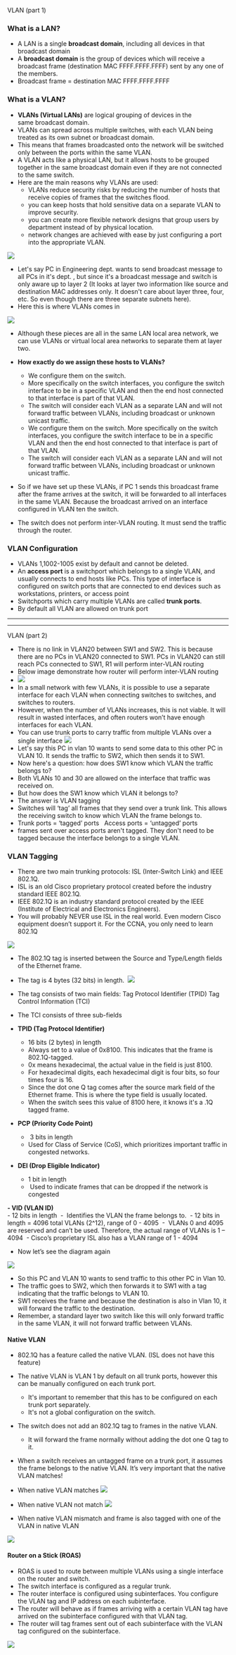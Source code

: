 
VLAN (part 1)

### **What is a LAN?**
- A LAN is a single **broadcast domain**, including all devices in that broadcast domain
- A **broadcast domain** is the group of devices which will receive a broadcast frame (destination MAC FFFF.FFFF.FFFF) sent by any one of the members.
- Broadcast frame = destination MAC FFFF.FFFF.FFFF

### **What is a VLAN?**
- **VLANs (Virtual LANs)** are logical grouping of devices in the same broadcast domain.
- VLANs can spread across multiple switches, with each VLAN being treated as its own subnet or broadcast domain. 
- This means that frames broadcasted onto the network will be switched only between the ports within the same VLAN.
- A VLAN acts like a physical LAN, but it allows hosts to be grouped together in the same broadcast domain even if they are not connected to the same switch.
- Here are the main reasons why VLANs are used:
	- VLANs reduce security risks by reducing the number of hosts that receive copies of frames that the switches flood.
	- you can keep hosts that hold sensitive data on a separate VLAN to improve security.
	- you can create more flexible network designs that group users by department instead of by physical location.
	- network changes are achieved with ease by just configuring a port into the appropriate VLAN.


![](without%20vlan.png)

- Let's say PC in Engineering dept. wants to send broadcast message to all PCs in it's dept. , but since it's a  broadcast message and switch is only aware up to layer 2 (It looks at layer two information like source and destination MAC addresses only.  It doesn't care about layer three, four, etc. So even though there are three separate subnets here).
- Here this is where VLANs comes in

![](vlan.png)

- Although these pieces are all in the same LAN local area network, we can use VLANs or virtual local area networks to separate them at layer two.
- **How exactly do we assign these hosts to VLANs?**
	- We configure them on the switch.
	- More specifically on the switch interfaces, you configure the switch interface to be in a specific VLAN and then the end host connected to that interface is part of that VLAN.
	- The switch will consider each VLAN as a separate LAN and will not forward traffic between VLANs, including broadcast or unknown unicast traffic.
	- We configure them on the switch. More specifically on the switch interfaces, you configure the switch interface to be in a specific VLAN and then the end host connected to that interface is part of that VLAN. 
	- The switch will consider each VLAN as a separate LAN and will not forward traffic between VLANs, including broadcast or unknown unicast traffic.

- So if we have set up these VLANs, if PC 1 sends this broadcast frame after the frame arrives at the switch, it will be forwarded to all interfaces in the same VLAN. Because the broadcast arrived on an interface configured in VLAN ten the switch.

- The switch does not perform inter-VLAN routing. It must send the traffic through the router. 


### **VLAN Configuration**
- VLANs 1,1002-1005 exist by default and cannot be deleted.
- An **access port** is a switchport which belongs to a single VLAN, and usually connects to end hosts like PCs. This type of interface is configured on switch ports that are connected to end devices such as workstations, printers, or access point
- Switchports which carry multiple VLANs are called **trunk ports**.
- By default all VLAN are allowed on trunk port

---
---

VLAN (part 2)

- There is no link in VLAN20 between SW1 and SW2. This is because there are no PCs in VLAN20 connected to SW1. PCs in VLAN20 can still reach PCs connected to SW1, R1 will perform inter-VLAN routing
- Below image demonstrate how router will perform inter-VLAN routing
- ![](router%20performing%20inter-VLAN.png)  
- In a small network with few VLANs, it is possible to use a separate interface for each VLAN when connecting switches to switches, and switches to routers. 
- However, when the number of VLANs increases, this is not viable. It will result in wasted interfaces, and often routers won’t have enough interfaces for each VLAN.
- You can use trunk ports to carry traffic from multiple VLANs over a single interface
![](trunk%20port.png)
- Let's say this PC in vlan 10 wants to send some data to this other PC in VLAN 10. It sends the traffic to SW2, which then sends it to SW1.  
- Now here's a question: how does SW1 know which VLAN the traffic belongs to?
- Both VLANs 10 and 30 are allowed on the interface that traffic was received on.
- But how does the SW1 know which VLAN it belongs to?
- The answer is VLAN tagging
- Switches will ‘tag’ all frames that they send over a trunk link. This allows the receiving switch to know which VLAN the frame belongs to.
- Trunk ports = ‘tagged’ ports 
  Access ports = ‘untagged’ ports 
- frames sent over access ports aren't tagged. They don't need to be tagged because the interface belongs to a single VLAN.


### VLAN Tagging

- There are two main trunking protocols: ISL (Inter-Switch Link) and IEEE 802.1Q. 
- ISL is an old Cisco proprietary protocol created before the industry standard IEEE 802.1Q. 
- IEEE 802.1Q is an industry standard protocol created by the IEEE (Institute of Electrical and Electronics Engineers). 
- You will probably NEVER use ISL in the real world. Even modern Cisco equipment doesn’t support it. For the CCNA, you only need to learn 802.1Q

![](packet.png)
  

- The 802.1Q tag is inserted between the Source and Type/Length fields of the Ethernet frame. 
- The tag is 4 bytes (32 bits) in length. 
![](802.1%20Q%20tag%20format.png)
- The tag consists of two main fields: Tag Protocol Identifier (TPID) Tag Control Information (TCI) 
- The TCI consists of three sub-fields

- **TPID (Tag Protocol Identifier)**
	- 16 bits (2 bytes) in length 
	- Always set to a value of 0x8100. This indicates that the frame is 802.1Q-tagged.
	- 0x means hexadecimal, the actual value in the field is just 8100.
	- For hexadecimal digits, each hexadecimal digit is four bits, so four times four is 16.
	- Since the dot one Q tag comes after the source mark field of the Ethernet frame. This is where the type field is usually located.
	- When the switch sees this value of 8100 here, it knows it's a .1Q tagged frame.

- **PCP (Priority Code Point)** 
	-  3 bits in length 
	- Used for Class of Service (CoS), which prioritizes important traffic in congested networks. 

  
- **DEI (Drop Eligible Indicator)**  
	- 1 bit in length 
	-  Used to indicate frames that can be dropped if the network is congested

  
**- VID (VLAN ID)**  
	- 12 bits in length 
	-  Identifies the VLAN the frame belongs to. 
	- 12 bits in length = 4096 total VLANs (2^12), range of 0 - 4095 
	-  VLANs 0 and 4095 are reserved and can’t be used. Therefore, the actual range of VLANs is 1 – 4094 
	- Cisco’s proprietary ISL also has a VLAN range of 1 - 4094

- Now let’s see the diagram again

![](trunk%20port_2.png)
- So this PC and VLAN 10 wants to send traffic to this other PC in Vlan 10.
- The traffic goes to SW2, which then forwards it to SW1 with a tag indicating that the traffic belongs to VLAN 10. 
- SW1 receives the frame and because the destination is also in Vlan 10, it will forward the traffic to the destination.
- Remember, a standard layer two switch like this will only forward traffic in the same VLAN, it will not forward traffic between VLANs.

#### Native VLAN  
- 802.1Q has a feature called the native VLAN. (ISL does not have this feature)
- The native VLAN is VLAN 1 by default on all trunk ports, however this can be manually configured on each trunk port. 
	- It's important to remember that this has to be configured on each trunk port separately.
	- It's not a global configuration on the switch.
- The switch does not add an 802.1Q tag to frames in the native VLAN. 
	- It will forward the frame normally without adding the dot one Q tag to it.
- When a switch receives an untagged frame on a trunk port, it assumes the frame belongs to the native VLAN. It’s very important that the native VLAN matches! 

- When native VLAN matches
![](when%20native%20VLAN%20matches.png)
- When native VLAN not match
![](when%20native%20VLAN%20not%20match.png)

- When native VLAN mismatch and frame is also tagged with one of the VLAN in native VLAN

![](When%20native%20VLAN%20mismatch%20and%20frame%20is%20also%20tagged%20with%20one%20of%20the%20VLAN%20in%20native%20VLAN.png)

#### Router on a Stick (ROAS)
- ROAS is used to route between multiple VLANs using a single interface on the router and switch.
- The switch interface is configured as a regular trunk.
- The router interface is configured using subinterfaces. You configure the VLAN tag and IP address on each subinterface.
- The router will behave as if frames arriving with a certain VLAN tag have arrived on the subinterface configured with that VLAN tag.
- The router will tag frames sent out of each subinterface with the VLAN tag configured on the subinterface.

![](ROAS.png)